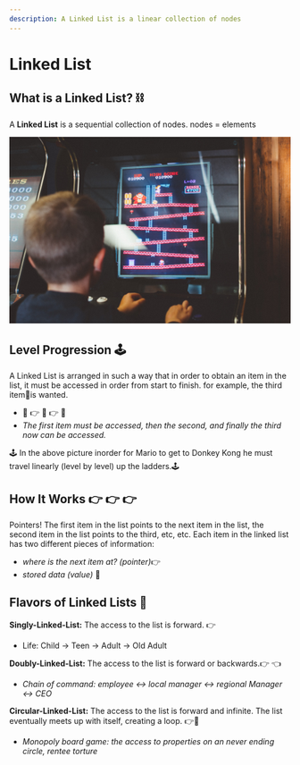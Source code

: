 ```yaml
---
description: A Linked List is a linear collection of nodes
---
```


# Linked List

## What is a Linked List? ⛓ 

A **Linked List** is a sequential collection of nodes. nodes = elements

![Mario vs Donkey Kong](../.gitbook/assets/kelly-sikkema-pgtoahfqjq0-unsplash.jpg)

## Level Progression 🕹 

A Linked List is arranged in such a way that in order to obtain an item in the list, it must be accessed in order from start to finish. for example, the third item🤡is wanted. 

* 👾 👉 🤖 👉 🤡
* _The first item must be accessed, then the second, and finally the third now can be accessed._ 

🕹 In the above picture inorder for Mario to get to Donkey Kong he must travel linearly \(level by level\) up the ladders.🕹 

## How It Works 👉 👉 👉 

Pointers! The first item in the list points to the next item in the list, the second item in the list points to the third, etc, etc. Each item in the linked list has two different pieces of information: 

* _where is the next item at? \(pointer\)_👉
* _stored data \(value\)_ 💾 

## Flavors of Linked Lists 🍨 

**Singly-Linked-List:** The access to the list is forward. 👉 

* Life: Child -&gt; Teen -&gt; Adult -&gt; Old Adult  

**Doubly-Linked-List:** The access to the list is forward or backwards.👉 👈 

* _Chain of command:  employee &lt;-&gt; local manager &lt;-&gt; regional Manager &lt;-&gt; CEO_

**Circular-Linked-List:** The access to the list is forward and infinite. The list eventually meets up with itself, creating a loop. 👉🎡 

* _Monopoly board game: the access to properties on an never ending circle, rentee torture_ 


